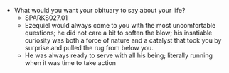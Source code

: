 - What would you want your obituary to say about your life?
	- SPARKS027.01
	- Ezequiel would always come to you with the most uncomfortable questions; he did not care a bit to soften the blow; his insatiable curiosity was both a force of nature and a catalyst that took you by surprise and pulled the rug from below you.
	- He was always ready to serve with all his being; literally running when it was time to take action